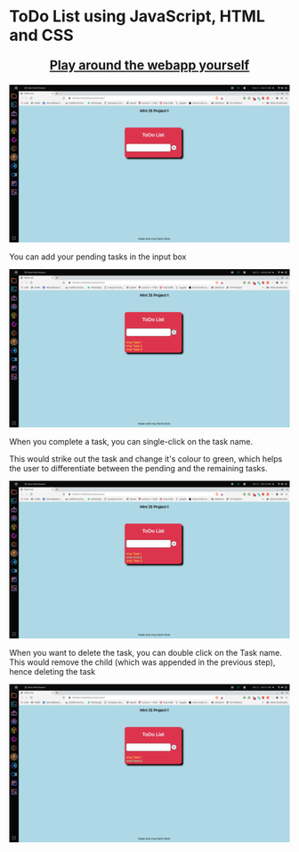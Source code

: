 # ToDo List using JavaScript, HTML and CSS
<p align="center" style="font-size:160%;"><b><a  href="https://parthmshah1302.github.io/ToDo-List/"> Play around the webapp yourself</b></a></p>

![alt text](https://github.com/parthmshah1302/ToDo-List/blob/master/Screenshots/1.png)

You can add your pending tasks in the input box

![alt text](https://github.com/parthmshah1302/ToDo-List/blob/master/Screenshots/2.png)

When you complete a task, you can single-click on the task name.

This would strike out the task and change it&#39;s colour to green, which helps the user to differentiate between the pending and the remaining tasks.

![alt text](https://github.com/parthmshah1302/ToDo-List/blob/master/Screenshots/3.png?raw=true)

When you want to delete the task, you can double click on the Task name. This would remove the child (which was appended in the previous step), hence deleting the task

![alt text](https://github.com/parthmshah1302/ToDo-List/blob/master/Screenshots/4.png?raw=true)
